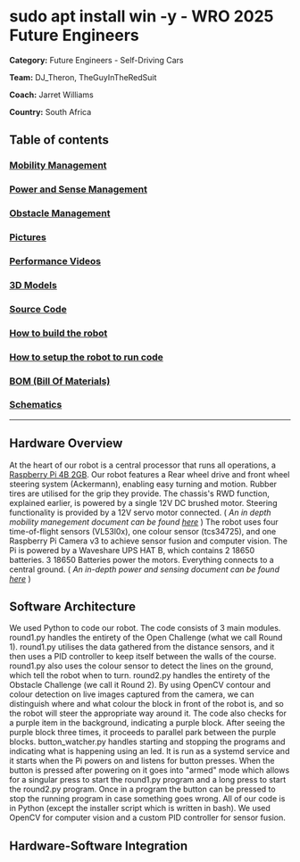# sudo apt install win -y - WRO 2025 Future Engineers
**Category:** Future Engineers - Self-Driving Cars

**Team:** DJ_Theron, TheGuyInTheRedSuit

**Coach:** Jarret Williams

**Country:** South Africa

## Table of contents
### [Mobility Management](/docs/mobility-manegement.md)
### [Power and Sense Management](/docs/power-and-sense.md)
### [Obstacle Management](/docs/obstacle-management.md)
### [Pictures](/docs/images/)
### [Performance Videos](/videos/demo-vids.md)
### [3D Models](/hardware/3d_models/)
### [Source Code](/software/src/)
### [How to build the robot](/hardware/howtobuild.md)
### [How to setup the robot to run code](/software/setup.md)
### [BOM (Bill Of Materials)](/hardware/bom/bill-of-materials.csv)
### [Schematics](/hardware/schematics/)

---

## Hardware Overview
At the heart of our robot is a central processor that runs all operations, a [Raspberry Pi 4B 2GB](/docs/images/component_photos/RaspberryPi4B.jpg). Our robot features a Rear wheel drive and front wheel steering system (Ackermann), enabling easy turning and motion. Rubber tires are utilised for the grip they provide. The chassis's RWD function, explained earlier, is powered by a single 12V DC brushed motor. Steering functionality is provided by a 12V servo motor connected. 
( _An in depth mobility manegement document can be found [here](/docs/mobility-manegement.md)_ )
The robot uses four time-of-flight sensors (VL53l0x), one colour sensor (tcs34725), and one Raspberry Pi Camera v3 to achieve sensor fusion and computer vision. The Pi is powered by a Waveshare UPS HAT B, which contains 2 18650 batteries. 3 18650 Batteries power the motors. Everything connects to a central ground. ( _An in-depth power and sensing document can be found [here](/docs/power-and-sense.md)_ )

## Software Architecture
We used Python to code our robot. The code consists of 3 main modules. round1.py handles the entirety of the Open Challenge (what we call Round 1). round1.py utilises the data gathered from the distance sensors, and it then uses a PID controller to keep itself between the walls of the course. round1.py also uses the colour sensor to detect the lines on the ground, which tell the robot when to turn. round2.py handles the entirety of the Obstacle Challenge (we call it Round 2). By using OpenCV contour and colour detection on live images captured from the camera, we can distinguish where and what colour the block in front of the robot is, and so the robot will steer the appropriate way around it. The code also checks for a purple item in the background, indicating a purple block. After seeing the purple block three times, it proceeds to parallel park between the purple blocks. button_watcher.py handles starting and stopping the programs and indicating what is happening using an led. It is run as a systemd service and it starts when the Pi powers on and listens for button presses. When the button is pressed after powering on it goes into "armed" mode which allows for a singular press to start the round1.py program and a long press to start the round2.py program. Once in a program the button can be pressed to stop the running program in case something goes wrong. All of our code is in Python (except the installer script which is written in bash). We used OpenCV for computer vision and a custom PID controller for sensor fusion.

## Hardware-Software Integration
